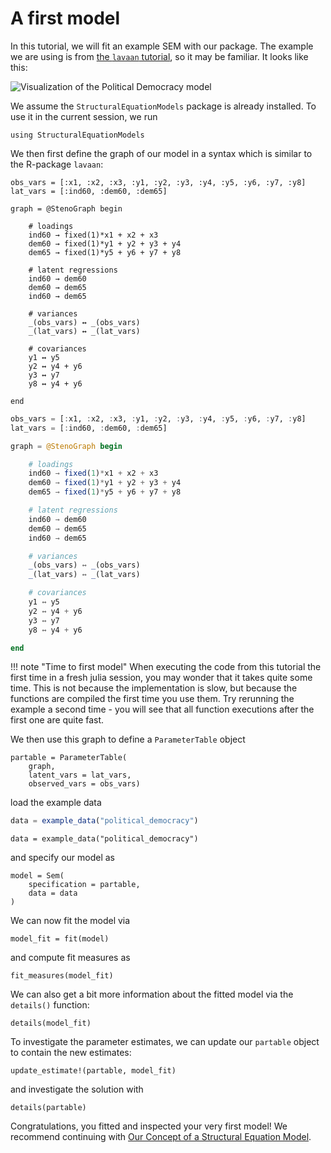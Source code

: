# A first model

In this tutorial, we will fit an example SEM with our package. 
The example we are using is from [the `lavaan` tutorial](https://lavaan.ugent.be/tutorial/sem.html), so it may be familiar.
It looks like this:

![Visualization of the Political Democracy model](../assets/political_democracy.png)

We assume the `StructuralEquationModels` package is already installed. To use it in the current session, we run

```@example high_level
using StructuralEquationModels
```

We then first define the graph of our model in a syntax which is similar to the R-package `lavaan`:

```@setup high_level
obs_vars = [:x1, :x2, :x3, :y1, :y2, :y3, :y4, :y5, :y6, :y7, :y8]
lat_vars = [:ind60, :dem60, :dem65]

graph = @StenoGraph begin

    # loadings
    ind60 → fixed(1)*x1 + x2 + x3
    dem60 → fixed(1)*y1 + y2 + y3 + y4
    dem65 → fixed(1)*y5 + y6 + y7 + y8

    # latent regressions
    ind60 → dem60
    dem60 → dem65
    ind60 → dem65

    # variances
    _(obs_vars) ↔ _(obs_vars)
    _(lat_vars) ↔ _(lat_vars)

    # covariances
    y1 ↔ y5
    y2 ↔ y4 + y6
    y3 ↔ y7
    y8 ↔ y4 + y6

end
```

```julia
obs_vars = [:x1, :x2, :x3, :y1, :y2, :y3, :y4, :y5, :y6, :y7, :y8]
lat_vars = [:ind60, :dem60, :dem65]

graph = @StenoGraph begin

    # loadings
    ind60 → fixed(1)*x1 + x2 + x3
    dem60 → fixed(1)*y1 + y2 + y3 + y4
    dem65 → fixed(1)*y5 + y6 + y7 + y8

    # latent regressions
    ind60 → dem60
    dem60 → dem65
    ind60 → dem65

    # variances
    _(obs_vars) ↔ _(obs_vars)
    _(lat_vars) ↔ _(lat_vars)

    # covariances
    y1 ↔ y5
    y2 ↔ y4 + y6
    y3 ↔ y7
    y8 ↔ y4 + y6

end
```

!!! note "Time to first model"
    When executing the code from this tutorial the first time in a fresh julia session,
    you may wonder that it takes quite some time. This is not because the implementation is slow,
    but because the functions are compiled the first time you use them.
    Try rerunning the example a second time - you will see that all function executions after the first one
    are quite fast.

We then use this graph to define a `ParameterTable` object

```@example high_level; ansicolor = true
partable = ParameterTable(
    graph,
    latent_vars = lat_vars, 
    observed_vars = obs_vars)
```

load the example data

```julia
data = example_data("political_democracy")
```

```@setup high_level
data = example_data("political_democracy")
```

and specify our model as

```@example high_level; ansicolor = true
model = Sem(
    specification = partable,
    data = data
)
```

We can now fit the model via

```@example high_level; ansicolor = true
model_fit = fit(model)
```

and compute fit measures as

```@example high_level; ansicolor = true
fit_measures(model_fit)
```

We can also get a bit more information about the fitted model via the `details()` function:

```@example high_level; ansicolor = true
details(model_fit)
```

To investigate the parameter estimates, we can update our `partable` object to contain the new estimates:

```@example high_level; ansicolor = true
update_estimate!(partable, model_fit)
```

and investigate the solution with

```@example high_level; ansicolor = true
details(partable)
```

Congratulations, you fitted and inspected your very first model! 
We recommend continuing with [Our Concept of a Structural Equation Model](@ref).